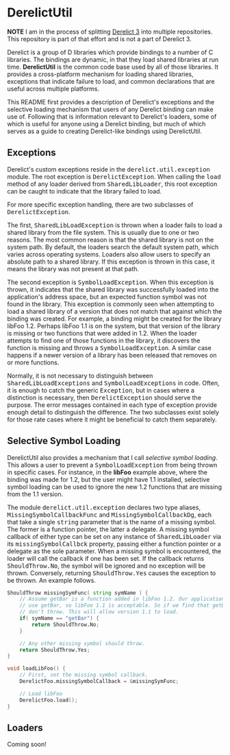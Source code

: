 DerelictUtil
============

<b>NOTE</b> I am in the process of splitting [Derelict 3](https://github.com/aldacron/Derelict3/) into multiple repositories. This repository is part of that effort and is not a part of Derelict 3.

Derelict is a group of D libraries which provide bindings to a number of C libraries. The bindings are dynamic, in that they load shared libraries at run time. <b>DerelictUtil</b> is the common code base used by all of those libraries. It provides a cross-platform mechanism for loading shared libraries, exceptions that indicate failure to load, and common declarations that are useful across multiple platforms.

This README first provides a description of Derelict's exceptions and the selective loading mechanism that users of any Derelict binding can make use of. Following that is information relevant to Derelict's loaders, some of which is useful for anyone using a Derelict binding, but much of which serves as a guide to creating Derelict-like bindings using DerelictUtil.

## Exceptions

Derelict's custom exceptions reside in the <tt>derelict.util.exception</tt> module. The root exception is <tt>DerelictException</tt>. When calling the <tt>load</tt> method of any loader derived from <tt>SharedLibLoader</tt>, this root exception can be caught to indicate that the library failed to load.

For more specific exception handling, there are two subclasses of <tt>DerelictException</tt>.

The first, <tt>SharedLibLoadException</tt> is thrown when a loader fails to load a shared library from the file system. This is usually due to one or two reasons. The most common reason is that the shared library is not on the system path. By default, the loaders search the default system path, which varies across operating systems. Loaders also allow users to specify an absolute path to a shared library. If this exception is thrown in this case, it means the library was not present at that path.

The second exception is <tt>SymbolLoadException</tt>. When this exception is thrown, it indicates that the shared library was successfully loaded into the application's address space, but an expected function symbol was not found in the library. This exception is commonly seen when attempting to load a shared library of a version that does not match that against which the binding was created. For example, a binding might be created for the library libFoo 1.2. Perhaps libFoo 1.1 is on the system, but that version of the library is missing or two functions that were added in 1.2. When the loader attempts to find one of those functions in the library, it discovers the function is missing and throws a <tt>SymbolLoadException</tt>. A similar case happens if a newer version of a library has been released that removes on or more functions.

Normally, it is not necessary to distinguish between <tt>SharedLibLoadExceptions</tt> and <tt>SymbolLoadExceptions</tt> in code. Often, it is enough to catch the generic <tt>Exception</tt>, but in cases where a distinction is necessary, then <tt>DerelictException</tt> should serve the purpose. The error messages contained in each type of exception provide enough detail to distinguish the difference. The two subclasses exist solely for those rate cases where it might be beneficial to catch them separately.

## Selective Symbol Loading

DerelictUtil also provides a mechanism that I call <i>selective symbol loading</i>. This allows a user to prevent a <tt>SymbolLoadException</tt> from being thrown in specific cases. For instance, in the <b>libFoo</b> example above, where the binding was made for 1.2, but the user might have 1.1 installed, selective symbol loading can be used to ignore the new 1.2 functions that are missing from the 1.1 version.

The module <tt>derelict.util.exception</tt> declares two type aliases, <tt>MissingSymbolCallbackFunc</tt> and <tt>MissingSymbolCallbackDg</tt>, each that take a single  <tt>string</tt> parameter that is the name of a missing symbol. The former is a function pointer, the latter a delegate. A missing symbol callback of either type can be set on any instance of <tt>SharedLibLoader</tt> via its <tt>missingSymbolCallbck</tt> property, passing either a function pointer or a delegate as the sole parameter. When a missing symbol is encountered, the loader will call the callback if one has been set. If the callback returns <tt>ShouldThrow.No</tt>, the symbol will be ignored and no exception will be thrown. Conversely, returning <tt>ShouldThrow.Yes</tt> causes the exception to be thrown. An example follows.

```D
ShouldThrow missingSymFunc( string symName ) {
    // Assume getBar is a function added in libFoo 1.2. Our application does not
    // use getBar, so libFoo 1.1 is acceptable. So if we find that getBar is missing,
    // don't throw. This will allow version 1.1 to load.
    if( symName == "getBar") {
        return ShouldThrow.No;
    }

    // Any other missing symbol should throw.
    return ShouldThrow.Yes;
}

void loadLibFoo() {
    // First, set the missing symbol callback.
    DerelictFoo.missingSymbolCallback = &missingSymFunc;

    // Load libFoo
    DerelictFoo.load();
}
```

## Loaders

Coming soon!

